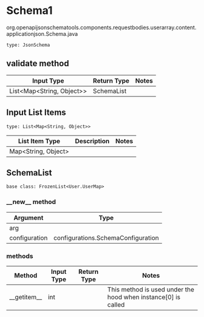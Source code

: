 # Schema1
org.openapijsonschematools.components.requestbodies.userarray.content.applicationjson.Schema.java
```
type: JsonSchema
```

## validate method
| Input Type | Return Type | Notes |
| ---------- | ----------- | ----- |
| List<Map<String, Object>> | SchemaList | |

## Input List Items
```
type: List<Map<String, Object>>
```
List Item Type | Description | Notes
-------------------- | ------------- | -------------
Map<String, Object> |  |

## SchemaList
```
base class: FrozenList<User.UserMap>
```
### &lowbar;&lowbar;new&lowbar;&lowbar; method
Argument | Type
-------- | ------
arg      | 
configuration | configurations.SchemaConfiguration

### methods
Method | Input Type | Return Type | Notes
------ | ---------- | ----------- | ------
&lowbar;&lowbar;getitem&lowbar;&lowbar; | int |  | This method is used under the hood when instance[0] is called
